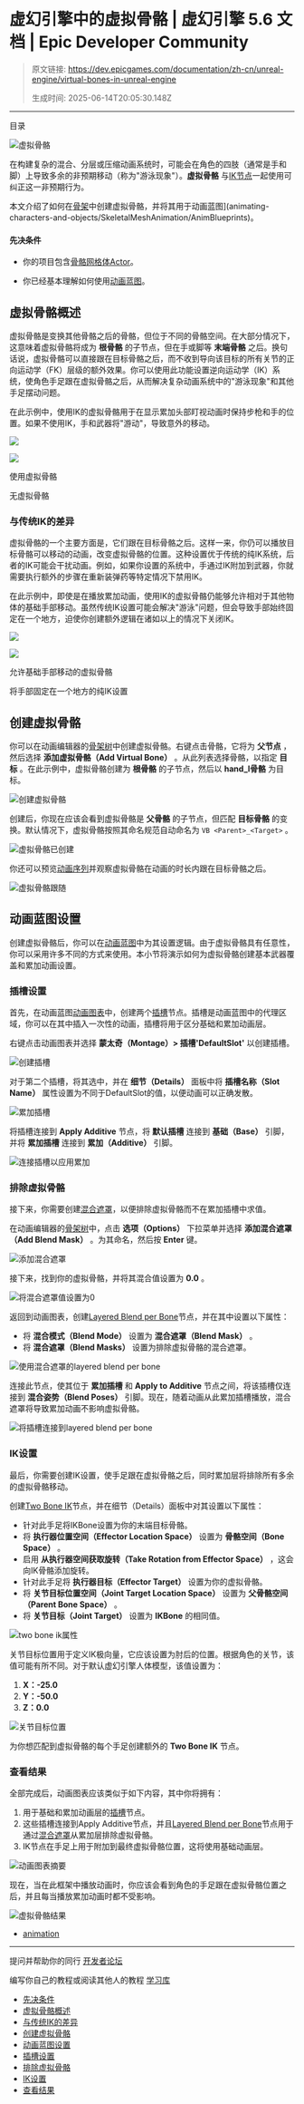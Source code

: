 # 虚幻引擎中的虚拟骨骼 | 虚幻引擎 5.6 文档 | Epic Developer Community

> 原文链接: https://dev.epicgames.com/documentation/zh-cn/unreal-engine/virtual-bones-in-unreal-engine
> 
> 生成时间: 2025-06-14T20:05:30.148Z

---

目录

![虚拟骨骼](https://dev.epicgames.com/community/api/documentation/image/e2cd6d84-7caa-4a02-ab67-bb381c6d216b?resizing_type=fill&width=1920&height=335)

在构建复杂的混合、分层或压缩动画系统时，可能会在角色的四肢（通常是手和脚）上导致多余的非预期移动（称为"游泳现象"）。**虚拟骨骼** 与[IK节点](/documentation/zh-cn/unreal-engine/animation-blueprint-two-bone-ik-in-unreal-engine)一起使用可纠正这一非预期行为。

本文介绍了如何在[骨架](/documentation/zh-cn/unreal-engine/skeletons-in-unreal-engine)中创建虚拟骨骼，并将其用于动画蓝图\](animating-characters-and-objects/SkeletalMeshAnimation/AnimBlueprints)。

#### 先决条件

-   你的项目包含[骨骼网格体Actor](/documentation/zh-cn/unreal-engine/skeletal-mesh-assets-in-unreal-engine)。
    
-   你已经基本理解如何使用[动画蓝图](/documentation/zh-cn/unreal-engine/animation-blueprints-in-unreal-engine)。
    

## 虚拟骨骼概述

虚拟骨骼是变换其他骨骼之后的骨骼，但位于不同的骨骼空间。在大部分情况下，这意味着虚拟骨骼将成为 **根骨骼** 的子节点，但在手或脚等 **末端骨骼** 之后。换句话说，虚拟骨骼可以直接跟在目标骨骼之后，而不收到导向该目标的所有关节的正向运动学（FK）层级的额外效果。你可以使用此功能设置逆向运动学（IK）系统，使角色手足跟在虚拟骨骼之后，从而解决复杂动画系统中的"游泳现象"和其他手足摆动问题。

在此示例中，使用IK的虚拟骨骼用于在显示累加头部盯视动画时保持步枪和手的位置。如果不使用IK，手和武器将"游动"，导致意外的移动。

![](https://d1iv7db44yhgxn.cloudfront.net/documentation/images/93de6f86-a45a-4537-b26b-7466a66b1c0a/vb_compare1a.gif)

![](https://d1iv7db44yhgxn.cloudfront.net/documentation/images/ddb2fb4a-9f8a-408d-b904-fc82895dfaa1/vb_compare1b.gif)

使用虚拟骨骼

无虚拟骨骼

### 与传统IK的差异

虚拟骨骼的一个主要方面是，它们跟在目标骨骼之后。这样一来，你仍可以播放目标骨骼可以移动的动画，改变虚拟骨骼的位置。这种设置优于传统的纯IK系统，后者的IK可能会干扰动画。例如，如果你设置的系统中，手通过IK附加到武器，你就需要执行额外的步骤在重新装弹药等特定情况下禁用IK。

在此示例中，即使是在播放累加动画，使用IK的虚拟骨骼仍能够允许相对于其他物体的基础手部移动。虽然传统IK设置可能会解决"游泳"问题，但会导致手部始终固定在一个地方，迫使你创建额外逻辑在诸如以上的情况下关闭IK。

![](https://d1iv7db44yhgxn.cloudfront.net/documentation/images/c30fedaa-f2af-438b-acb3-0128ca53108a/vb_compare2a.gif)

![](https://d1iv7db44yhgxn.cloudfront.net/documentation/images/ce9b2986-7e74-4a74-95f5-8e142a86c1f0/vb_compare2b.gif)

允许基础手部移动的虚拟骨骼

将手部固定在一个地方的纯IK设置

## 创建虚拟骨骼

你可以在动画编辑器的[骨架树](/documentation/zh-cn/unreal-engine/skeleton-editor-in-unreal-engine#%E9%AA%A8%E6%9E%B6%E6%A0%91)中创建虚拟骨骼。右键点击骨骼，它将为 **父节点** ，然后选择 **添加虚拟骨骼（Add Virtual Bone）** 。从此列表选择骨骼，以指定 **目标** 。在此示例中，虚拟骨骼创建为 **根骨骼** 的子节点，然后以 **hand\_l骨骼** 为目标。

![创建虚拟骨骼](https://d1iv7db44yhgxn.cloudfront.net/documentation/images/0b82a507-7734-436f-8931-66cdbc8ab666/create1.png)

创建后，你现在应该会看到虚拟骨骼是 **父骨骼** 的子节点，但匹配 **目标骨骼** 的变换。默认情况下，虚拟骨骼按照其命名规范自动命名为 `VB <Parent>_<Target>` 。

![虚拟骨骼已创建](https://d1iv7db44yhgxn.cloudfront.net/documentation/images/28bd80ee-d788-4dc3-ab9d-7c49ef5a00c2/create2.png)

你还可以预览[动画序列](/documentation/zh-cn/unreal-engine/animation-sequences-in-unreal-engine)并观察虚拟骨骼在动画的时长内跟在目标骨骼之后。

![虚拟骨骼跟随](https://d1iv7db44yhgxn.cloudfront.net/documentation/images/a4b3a44b-e7d4-4840-8efd-bcb17f3a2813/create3.gif)

## 动画蓝图设置

创建虚拟骨骼后，你可以在[动画蓝图](/documentation/zh-cn/unreal-engine/animation-blueprints-in-unreal-engine)中为其设置逻辑。由于虚拟骨骼具有任意性，你可以采用许多不同的方式来使用。本小节将演示如何为虚拟骨骼创建基本武器覆盖和累加动画设置。

### 插槽设置

首先，在动画蓝图[动画图表](/documentation/zh-cn/unreal-engine/graphing-in-animation-blueprints-in-unreal-engine)中，创建两个[插槽](/documentation/zh-cn/unreal-engine/animation-slots-in-unreal-engine)节点。插槽是动画蓝图中的代理区域，你可以在其中插入一次性的动画，插槽将用于区分基础和累加动画层。

右键点击动画图表并选择 **蒙太奇（Montage）> 插槽'DefaultSlot'** 以创建插槽。

![创建插槽](https://d1iv7db44yhgxn.cloudfront.net/documentation/images/47fed82d-66b1-4e32-9a66-dd632a181fce/slot1.png)

对于第二个插槽，将其选中，并在 **细节（Details）** 面板中将 **插槽名称（Slot Name）** 属性设置为不同于DefaultSlot的值，以便动画可以正确发散。

![累加插槽](https://d1iv7db44yhgxn.cloudfront.net/documentation/images/bc2a0efe-46a0-46c6-8887-77c8b4dbec56/slot2.png)

将插槽连接到 **Apply Additive** 节点，将 **默认插槽** 连接到 **基础（Base）** 引脚，并将 **累加插槽** 连接到 **累加（Additive）** 引脚。

![连接插槽以应用累加](https://d1iv7db44yhgxn.cloudfront.net/documentation/images/a0987af0-336a-40b6-8cc8-6ab900a0e68f/slot3.png)

### 排除虚拟骨骼

接下来，你需要创建[混合遮罩](/documentation/zh-cn/unreal-engine/blend-masks-and-blend-profiles-in-unreal-engine)，以便排除虚拟骨骼而不在累加插槽中求值。

在动画编辑器的[骨架树](/documentation/zh-cn/unreal-engine/skeleton-editor-in-unreal-engine#%E9%AA%A8%E6%9E%B6%E6%A0%91)中，点击 **选项（Options）** 下拉菜单并选择 **添加混合遮罩（Add Blend Mask）** 。为其命名，然后按 **Enter** 键。

![添加混合遮罩](https://d1iv7db44yhgxn.cloudfront.net/documentation/images/b62f684b-76b3-4d4d-82ea-418654606f44/exclude1.png)

接下来，找到你的虚拟骨骼，并将其混合值设置为 **0.0** 。

![将混合遮罩值设置为0](https://d1iv7db44yhgxn.cloudfront.net/documentation/images/7bc051d4-1591-4d8a-8567-70931598ede9/exclude2.png)

返回到动画图表，创建[Layered Blend per Bone](/documentation/zh-cn/unreal-engine/animation-blueprint-blend-nodes-in-unreal-engine#layeredblendperbone)节点，并在其中设置以下属性：

-   将 **混合模式（Blend Mode）** 设置为 **混合遮罩（Blend Mask）** 。
-   将 **混合遮罩（Blend Masks）** 设置为排除虚拟骨骼的混合遮罩。

![使用混合遮罩的layered blend per bone](https://d1iv7db44yhgxn.cloudfront.net/documentation/images/cf92ca13-5257-4963-a49d-865a9f48572f/exclude3.png)

连接此节点，使其位于 **累加插槽** 和 **Apply to Additive** 节点之间，将该插槽仅连接到 **混合姿势（Blend Poses）** 引脚。现在，随着动画从此累加插槽播放，混合遮罩将导致累加动画不影响虚拟骨骼。

![将插槽连接到layered blend per bone](https://d1iv7db44yhgxn.cloudfront.net/documentation/images/9a7c7350-49c1-4d48-837f-60a7e75504d9/exclude4.png)

### IK设置

最后，你需要创建IK设置，使手足跟在虚拟骨骼之后，同时累加层将排除所有多余的虚拟骨骼移动。

创建[Two Bone IK](/documentation/zh-cn/unreal-engine/animation-blueprint-two-bone-ik-in-unreal-engine)节点，并在细节（Details）面板中对其设置以下属性：

-   针对此手足将IKBone设置为你的末端目标骨骼。
-   将 **执行器位置空间（Effector Location Space）** 设置为 **骨骼空间（Bone Space）** 。
-   启用 **从执行器空间获取旋转（Take Rotation from Effector Space）** ，这会向IK骨骼添加旋转。
-   针对此手足将 **执行器目标（Effector Target）** 设置为你的虚拟骨骼。
-   将 **关节目标位置空间（Joint Target Location Space）** 设置为 **父骨骼空间（Parent Bone Space）** 。
-   将 **关节目标（Joint Target）** 设置为 **IKBone** 的相同值。

![two bone ik属性](https://d1iv7db44yhgxn.cloudfront.net/documentation/images/cd803c37-4afa-4a33-91fc-8707121f65b3/ik1.png)

关节目标位置用于定义IK极向量，它应该设置为肘后的位置。根据角色的关节，该值可能有所不同。对于默认虚幻引擎人体模型，该值设置为：

1.  **X：-25.0**
2.  **Y：-50.0**
3.  **Z：0.0**

![关节目标位置](https://d1iv7db44yhgxn.cloudfront.net/documentation/images/7e8e678f-d24c-4365-8df2-a00a90155b1b/ik2.png)

为你想匹配到虚拟骨骼的每个手足创建额外的 **Two Bone IK** 节点。

### 查看结果

全部完成后，动画图表应该类似于如下内容，其中你将拥有：

1.  用于基础和累加动画层的[插槽](/documentation/zh-cn/unreal-engine/animation-slots-in-unreal-engine)节点。
2.  这些插槽连接到Apply Additive节点，并且[Layered Blend per Bone](/documentation/zh-cn/unreal-engine/animation-blueprint-blend-nodes-in-unreal-engine#layeredblendperbone)节点用于通过[混合遮罩](/documentation/zh-cn/unreal-engine/blend-masks-and-blend-profiles-in-unreal-engine)从累加层排除虚拟骨骼。
3.  IK节点在手足上用于附加到最终虚拟骨骼位置，这将使用基础动画层。

![动画图表摘要](https://d1iv7db44yhgxn.cloudfront.net/documentation/images/ac5d6ccf-f384-4172-803d-f4fad0bf3cdb/results1.png)

现在，当在此框架中播放动画时，你应该会看到角色的手足跟在虚拟骨骼位置之后，并且每当播放累加动画时都不受影响。

![虚拟骨骼结果](https://d1iv7db44yhgxn.cloudfront.net/documentation/images/37085a5f-a996-452e-8aac-0079092bf2e3/results2.gif)

-   [animation](https://dev.epicgames.com/community/search?query=animation)

* * *

提问并帮助你的同行 [开发者论坛](https://forums.unrealengine.com/categories?tag=unreal-engine)

编写你自己的教程或阅读其他人的教程 [学习库](https://dev.epicgames.com/community/unreal-engine/learning)

-   [先决条件](/documentation/zh-cn/unreal-engine/virtual-bones-in-unreal-engine#%E5%85%88%E5%86%B3%E6%9D%A1%E4%BB%B6)
-   [虚拟骨骼概述](/documentation/zh-cn/unreal-engine/virtual-bones-in-unreal-engine#%E8%99%9A%E6%8B%9F%E9%AA%A8%E9%AA%BC%E6%A6%82%E8%BF%B0)
-   [与传统IK的差异](/documentation/zh-cn/unreal-engine/virtual-bones-in-unreal-engine#%E4%B8%8E%E4%BC%A0%E7%BB%9Fik%E7%9A%84%E5%B7%AE%E5%BC%82)
-   [创建虚拟骨骼](/documentation/zh-cn/unreal-engine/virtual-bones-in-unreal-engine#%E5%88%9B%E5%BB%BA%E8%99%9A%E6%8B%9F%E9%AA%A8%E9%AA%BC)
-   [动画蓝图设置](/documentation/zh-cn/unreal-engine/virtual-bones-in-unreal-engine#%E5%8A%A8%E7%94%BB%E8%93%9D%E5%9B%BE%E8%AE%BE%E7%BD%AE)
-   [插槽设置](/documentation/zh-cn/unreal-engine/virtual-bones-in-unreal-engine#%E6%8F%92%E6%A7%BD%E8%AE%BE%E7%BD%AE)
-   [排除虚拟骨骼](/documentation/zh-cn/unreal-engine/virtual-bones-in-unreal-engine#%E6%8E%92%E9%99%A4%E8%99%9A%E6%8B%9F%E9%AA%A8%E9%AA%BC)
-   [IK设置](/documentation/zh-cn/unreal-engine/virtual-bones-in-unreal-engine#ik%E8%AE%BE%E7%BD%AE)
-   [查看结果](/documentation/zh-cn/unreal-engine/virtual-bones-in-unreal-engine#%E6%9F%A5%E7%9C%8B%E7%BB%93%E6%9E%9C)